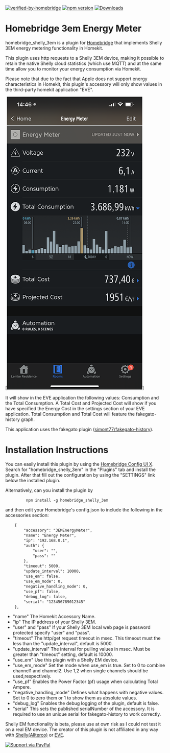 [![verified-by-homebridge](https://badgen.net/badge/homebridge/verified/purple)](https://github.com/homebridge/homebridge/wiki/Verified-Plugins)
[![npm version](https://badge.fury.io/js/homebridge-3em-energy-meter.svg)](https://www.npmjs.com/package/homebridge-3em-energy-meter)
[![Downloads](https://img.shields.io/npm/dt/homebridge-3em-energy-meter.svg)](https://www.npmjs.com/package/homebridge-3em-energy-meter)

# Homebridge 3em Energy Meter

homebridge_shelly_3em is a plugin for [Homebridge](https://github.com/homebridge/homebridge) that implements Shelly 3EM energy metering functionality in Homekit.

This plugin uses http requests to a Shelly 3EM device, making it possible to retain the native Shelly cloud statistics (which use MQTT) and at the same time allow you to monitor your energy consumption via Homekit. 

Please note that due to the fact that Apple does not support energy characteristics in Homekit, this plugin's accessory will only show values in the third-party homekit application "EVE".

[![Status](screenshots/homebridge-3em-energy-meter-eve-app.png)]

It will show in the EVE application the following values: Consumption and the Total Consumption. A Total Cost and Projected Cost will show if you have specified the Energy Cost in the settings section of your EVE application. Total Consumption and Total Cost will feature the fakegato-history graph.

This application uses the fakegato plugin ([simont77/fakegato-history](https://github.com/simont77/fakegato-history)).


# Installation Instructions

You can easily install this plugin by using the  [Homebridge Config UI X](https://www.npmjs.com/package/homebridge-config-ui-x). Search for "homebridge_shelly_3em" in the "Plugins" tab and install the plugin. After that fill out the configuration by using the "SETTINGS" link below the installed plugin.

Alternatively, can you install the plugin by 

             npm install -g homebridge_shelly_3em

and then edit your Homebridge's config.json to include the following in the accessories section:

        {
            "accessory": "3EMEnergyMeter",
            "name": "Energy Meter",
            "ip": "192.168.0.1",
            "auth": {
                "user": "",
                "pass": ""
            },
            "timeout": 5000,
            "update_interval": 10000,
            "use_em": false,
            "use_em_mode": 0,
            "negative_handling_mode": 0,
            "use_pf": false,
            "debug_log": false,
            "serial": "123456789012345"             
        },

* "name"              			The Homekit Accessory Name.
* "ip"                			The IP address of your Shelly 3EM.
* "user" and "pass"   			If your Shelly 3EM local web page is password protected specify "user" and "pass".
* "timeout"           			The http/get request timeout in msec. This timeout must the less than the "update_interval", default is 5000.
* "update_interval"   			The interval for pulling values in msec. Must be greater than "timeout" setting, default is 10000.
* "use_em"            			Use this plugin with a Shelly EM device.
* "use_em_mode" 						Set the mode when use_em is true. Set to 0 to combine channel1 and channel2. Use 1,2 when single channels should be used,respectively.
* "use_pf"            			Enables the Power Factor (pf) usage when calculating Total Ampere.
* "negative_handling_mode"	Defines what happens with negative values. Set to 0 to zero them or 1 to show them as absolute values.
* "debug_log"         			Enables the debug logging of the plugin, default is false.
* "serial"            			This sets the published serialNumber of the accessory. It is required to use an unique serial for fakegato-history to work correctly.

Shelly EM functionality is beta, please use at own risk as I could not test it on a real EM device.
The creator of this plugin is not affiliated in any way with [Shelly(Allterco)](https://shelly.cloud/) or [EVE](https://www.evehome.com/).

[![Support via PayPal](https://cdn.rawgit.com/twolfson/paypal-github-button/1.0.0/dist/button.svg)](https://www.paypal.me/produdegr/)
